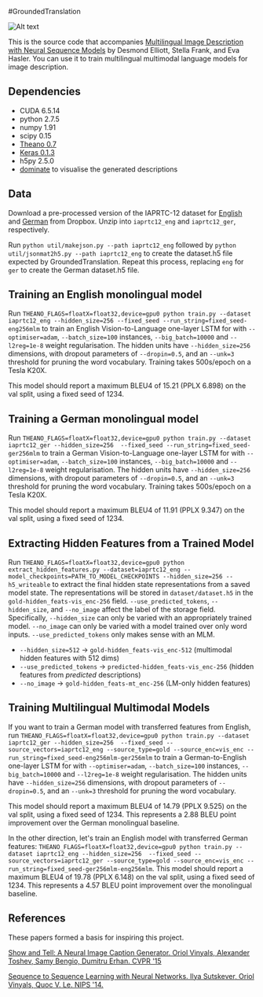 #GroundedTranslation

![Alt text](https://staff.fnwi.uva.nl/d.elliott/GroundedTranslation/overview.png?raw=true "Optional Title")

This is the source code that accompanies [Multilingual Image Description with Neural Sequence Models](http://arxiv.org/abs/1510.04709) by Desmond Elliott, Stella Frank, and Eva Hasler. You can use it to train multilingual multimodal language models for image description.

Dependencies
---

* CUDA 6.5.14
* python 2.7.5
* numpy 1.91
* scipy 0.15
* [Theano 0.7](https://github.com/Theano/Theano/tree/rel-0.7)
* [Keras 0.1.3](https://github.com/fchollet/keras/tree/0.1.3)
* h5py 2.5.0
* [dominate](https://github.com/Knio/dominate) to visualise the generated descriptions

Data
---

Download a pre-processed version of the IAPRTC-12 dataset for [English](https://www.dropbox.com/s/lmpjbbozuaebisj/eng.tar.gz) and [German](https://www.dropbox.com/s/u6d9tt88ncst5da/ger.tar.gz) from Dropbox. Unzip into `iaprtc12_eng` and `iaprtc12_ger`, respectively.

Run `python util/makejson.py --path iaprtc12_eng` followed by `python util/jsonmat2h5.py --path iaprtc12_eng` to create the dataset.h5 file expected by GroundedTranslation. Repeat this process, replacing `eng` for `ger` to create the German dataset.h5 file.

Training an English monolingual model
---

Run `THEANO_FLAGS=floatX=float32,device=gpu0 python train.py --dataset iaprtc12_eng --hidden_size=256 --fixed_seed --run_string=fixed_seed-eng256mlm` to train an English Vision-to-Language one-layer LSTM for with `--optimiser=adam`, `--batch_size=100` instances, `--big_batch=10000` and `--l2reg=1e-8` weight regularisation. The hidden units have `--hidden_size=256` dimensions, with dropout parameters of `--dropin=0.5`, and an `--unk=3` threshold for pruning the word vocabulary. Training takes 500s/epoch on a Tesla K20X.

This model should report a maximum BLEU4 of 15.21 (PPLX 6.898) on the val split, using a fixed seed of 1234.

Training a German monolingual model
---

Run `THEANO_FLAGS=floatX=float32,device=gpu0 python train.py --dataset iaprtc12_ger --hidden_size=256  --fixed_seed --run_string=fixed_seed-ger256mlm` to train a German Vision-to-Language one-layer LSTM for with `--optimiser=adam`, `--batch_size=100` instances, `--big_batch=10000` and `--l2reg=1e-8` weight regularisation. The hidden units have `--hidden_size=256` dimensions, with dropout parameters of `--dropin=0.5`, and an `--unk=3` threshold for pruning the word vocabulary. Training takes 500s/epoch on a Tesla K20X.

This model should report a maximum BLEU4 of 11.91 (PPLX 9.347) on the val split, using a fixed seed of 1234.

Extracting Hidden Features from a Trained Model
---

Run `THEANO_FLAGS=floatX=float32,device=gpu0 python extract_hidden_features.py --dataset=iaprtc12_eng --model_checkpoints=PATH_TO_MODEL_CHECKPOINTS --hidden_size=256 --h5_writeable` to extract the final hidden state representations from a saved model state. The representations will be stored in `dataset/dataset.h5` in the `gold-hidden_feats-vis_enc-256` field. `--use_predicted_tokens`, `--hidden_size`, and `--no_image` affect the label of the storage field. Specifically, `--hidden_size` can only be varied with an appropriately trained model. `--no_image` can only be varied with a model trained over only word inputs. `--use_predicted_tokens` only makes sense with an MLM.

* `--hidden_size=512` -> `gold-hidden_feats-vis_enc-512` (multimodal hidden features with 512 dims)
* `--use_predicted_tokens` -> `predicted-hidden_feats-vis_enc-256` (hidden features from *predicted* descriptions)
* `--no_image` -> `gold-hidden_feats-mt_enc-256` (LM-only hidden features)

Training Multilingual Multimodal Models
---

If you want to train a German model with transferred features from English, run `THEANO_FLAGS=floatX=float32,device=gpu0 python train.py --dataset iaprtc12_ger --hidden_size=256  --fixed_seed --source_vectors=iaprtc12_eng --source_type=gold --source_enc=vis_enc --run_string=fixed_seed-eng256mlm-ger256mlm` to train a German-to-English one-layer LSTM for with `--optimiser=adam`, `--batch_size=100` instances, `--big_batch=10000` and `--l2reg=1e-8` weight regularisation. The hidden units have `--hidden_size=256` dimensions, with dropout parameters of `--dropin=0.5`, and an `--unk=3` threshold for pruning the word vocabulary.

This model should report a maximum BLEU4 of 14.79 (PPLX 9.525) on the val split, using a fixed seed of 1234. This represents a 2.88 BLEU point improvement over the German monolingual baseline.

In the other direction, let's train an English model with transferred German features: `THEANO_FLAGS=floatX=float32,device=gpu0 python train.py --dataset iaprtc12_eng --hidden_size=256  --fixed_seed --source_vectors=iaprtc12_ger --source_type=gold --source_enc=vis_enc --run_string=fixed_seed-ger256mlm-eng256mlm`. This model should report a maximum BLEU4 of 19.78 (PPLX 6.148) on the val split, using a fixed seed of 1234. This represents a 4.57 BLEU point improvement over the monolingual baseline.

References
---

These papers formed a basis for inspiring this project.

[Show and Tell: A Neural Image Caption Generator. Oriol Vinyals, Alexander Toshev, Samy Bengio, Dumitru Erhan. CVPR '15](http://www.cv-foundation.org/openaccess/content_cvpr_2015/papers/Vinyals_Show_and_Tell_2015_CVPR_paper.pdf)

[Sequence to Sequence Learning with Neural Networks. Ilya Sutskever, Oriol Vinyals, Quoc V. Le. NIPS '14.](http://papers.nips.cc/paper/5346-sequence-to-sequence-learning-with-neural-networks.pdf)
